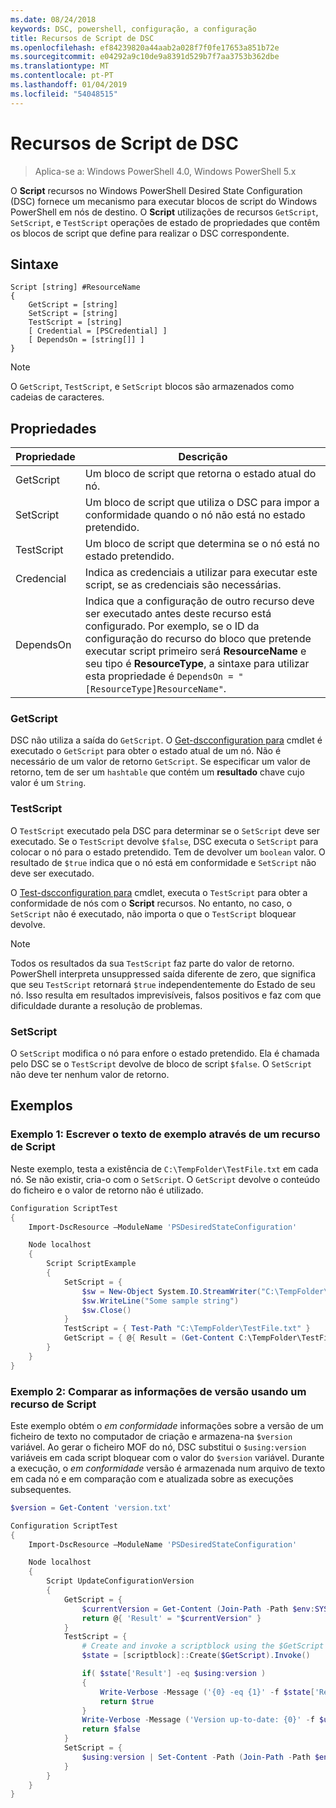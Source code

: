 ```yaml
---
ms.date: 08/24/2018
keywords: DSC, powershell, configuração, a configuração
title: Recursos de Script de DSC
ms.openlocfilehash: ef84239820a44aab2a028f7f0fe17653a851b72e
ms.sourcegitcommit: e04292a9c10de9a8391d529b7f7aa3753b362dbe
ms.translationtype: MT
ms.contentlocale: pt-PT
ms.lasthandoff: 01/04/2019
ms.locfileid: "54048515"
---
```

# <a name="dsc-script-resource"></a>Recursos de Script de DSC

> Aplica-se a: Windows PowerShell 4.0, Windows PowerShell 5.x

O **Script** recursos no Windows PowerShell Desired State Configuration (DSC) fornece um mecanismo para executar blocos de script do Windows PowerShell em nós de destino. O **Script** utilizações de recursos `GetScript`, `SetScript`, e `TestScript` operações de estado de propriedades que contêm os blocos de script que define para realizar o DSC correspondente.

## <a name="syntax"></a>Sintaxe

```
Script [string] #ResourceName
{
    GetScript = [string]
    SetScript = [string]
    TestScript = [string]
    [ Credential = [PSCredential] ]
    [ DependsOn = [string[]] ]
}
```

> [!NOTE]
> O `GetScript`, `TestScript`, e `SetScript` blocos são armazenados como cadeias de caracteres.

## <a name="properties"></a>Propriedades

|Propriedade|Descrição|
|--------|-----------|
|GetScript|Um bloco de script que retorna o estado atual do nó.|
|SetScript|Um bloco de script que utiliza o DSC para impor a conformidade quando o nó não está no estado pretendido.|
|TestScript|Um bloco de script que determina se o nó está no estado pretendido.|
|Credencial| Indica as credenciais a utilizar para executar este script, se as credenciais são necessárias.|
|DependsOn| Indica que a configuração de outro recurso deve ser executado antes deste recurso está configurado. Por exemplo, se o ID da configuração do recurso do bloco que pretende executar script primeiro será **ResourceName** e seu tipo é **ResourceType**, a sintaxe para utilizar esta propriedade é `DependsOn = "[ResourceType]ResourceName"`.

### <a name="getscript"></a>GetScript

DSC não utiliza a saída do `GetScript`. O [Get-dscconfiguration para](/powershell/module/PSDesiredStateConfiguration/Get-DscConfiguration) cmdlet é executado o `GetScript` para obter o estado atual de um nó. Não é necessário de um valor de retorno `GetScript`. Se especificar um valor de retorno, tem de ser um `hashtable` que contém um **resultado** chave cujo valor é um `String`.

### <a name="testscript"></a>TestScript

O `TestScript` executado pela DSC para determinar se o `SetScript` deve ser executado. Se o `TestScript` devolve `$false`, DSC executa o `SetScript` para colocar o nó para o estado pretendido. Tem de devolver um `boolean` valor. O resultado de `$true` indica que o nó está em conformidade e `SetScript` não deve ser executado.

O [Test-dscconfiguration para](/powershell/module/PSDesiredStateConfiguration/Test-DscConfiguration) cmdlet, executa o `TestScript` para obter a conformidade de nós com o **Script** recursos. No entanto, no caso, o `SetScript` não é executado, não importa o que o `TestScript` bloquear devolve.

> [!NOTE]
> Todos os resultados da sua `TestScript` faz parte do valor de retorno. PowerShell interpreta unsuppressed saída diferente de zero, que significa que seu `TestScript` retornará `$true` independentemente do Estado de seu nó.
> Isso resulta em resultados imprevisíveis, falsos positivos e faz com que dificuldade durante a resolução de problemas.

### <a name="setscript"></a>SetScript

O `SetScript` modifica o nó para enfore o estado pretendido. Ela é chamada pelo DSC se o `TestScript` devolve de bloco de script `$false`. O `SetScript` não deve ter nenhum valor de retorno.

## <a name="examples"></a>Exemplos

### <a name="example-1-write-sample-text-using-a-script-resource"></a>Exemplo 1: Escrever o texto de exemplo através de um recurso de Script

Neste exemplo, testa a existência de `C:\TempFolder\TestFile.txt` em cada nó. Se não existir, cria-o com o `SetScript`. O `GetScript` devolve o conteúdo do ficheiro e o valor de retorno não é utilizado.

```powershell
Configuration ScriptTest
{
    Import-DscResource –ModuleName 'PSDesiredStateConfiguration'

    Node localhost
    {
        Script ScriptExample
        {
            SetScript = {
                $sw = New-Object System.IO.StreamWriter("C:\TempFolder\TestFile.txt")
                $sw.WriteLine("Some sample string")
                $sw.Close()
            }
            TestScript = { Test-Path "C:\TempFolder\TestFile.txt" }
            GetScript = { @{ Result = (Get-Content C:\TempFolder\TestFile.txt) } }
        }
    }
}
```

### <a name="example-2-compare-version-information-using-a-script-resource"></a>Exemplo 2: Comparar as informações de versão usando um recurso de Script

Este exemplo obtém o *em conformidade* informações sobre a versão de um ficheiro de texto no computador de criação e armazena-na `$version` variável. Ao gerar o ficheiro MOF do nó, DSC substitui o `$using:version` variáveis em cada script bloquear com o valor do `$version` variável. Durante a execução, o *em conformidade* versão é armazenada num arquivo de texto em cada nó e em comparação com e atualizada sobre as execuções subsequentes.

```powershell
$version = Get-Content 'version.txt'

Configuration ScriptTest
{
    Import-DscResource –ModuleName 'PSDesiredStateConfiguration'

    Node localhost
    {
        Script UpdateConfigurationVersion
        {
            GetScript = {
                $currentVersion = Get-Content (Join-Path -Path $env:SYSTEMDRIVE -ChildPath 'version.txt')
                return @{ 'Result' = "$currentVersion" }
            }
            TestScript = {
                # Create and invoke a scriptblock using the $GetScript automatic variable, which contains a string representation of the GetScript.
                $state = [scriptblock]::Create($GetScript).Invoke()

                if( $state['Result'] -eq $using:version )
                {
                    Write-Verbose -Message ('{0} -eq {1}' -f $state['Result'],$using:version)
                    return $true
                }
                Write-Verbose -Message ('Version up-to-date: {0}' -f $using:version)
                return $false
            }
            SetScript = {
                $using:version | Set-Content -Path (Join-Path -Path $env:SYSTEMDRIVE -ChildPath 'version.txt')
            }
        }
    }
}
```